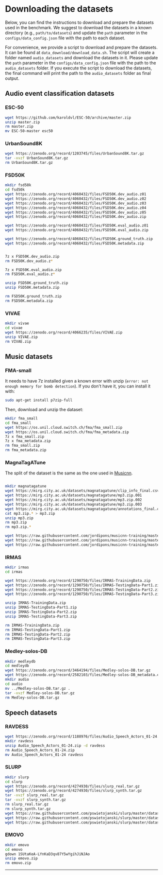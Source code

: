 # Downloading the datasets

Below, you can find the instructions to download and prepare the datasets used in the benchmark. We suggest to download the datasets in a known directory (e.g., `path/to/datasets`) and update the `path` parameter in the `configs/data_config.json` file with the path to each dataset.

For convenience, we provide a script to download and prepare the datasets. It can be found at `data_download/download_data.sh`. The script will create a folder named `audio_datasets` and download the datasets in it. Please update the `path` parameter in the `configs/data_config.json` file with the path to the `audio_datasets` folder. If you execute the script to download the datasets, the final command will print the path to the `audio_datasets` folder as final output.

## Audio event classification datasets

### ESC-50
```bash
wget https://github.com/karoldvl/ESC-50/archive/master.zip
unzip master.zip
rm master.zip
mv ESC-50-master esc50
```

### UrbanSound8K
```bash
wget https://zenodo.org/record/1203745/files/UrbanSound8K.tar.gz
tar -xvzf UrbanSound8K.tar.gz
rm UrbanSound8K.tar.gz
```

### FSD50K

```bash
mkdir fsd50k
cd fsd50k
wget https://zenodo.org/record/4060432/files/FSD50K.dev_audio.z01
wget https://zenodo.org/record/4060432/files/FSD50K.dev_audio.z02
wget https://zenodo.org/record/4060432/files/FSD50K.dev_audio.z03
wget https://zenodo.org/record/4060432/files/FSD50K.dev_audio.z04
wget https://zenodo.org/record/4060432/files/FSD50K.dev_audio.z05
wget https://zenodo.org/record/4060432/files/FSD50K.dev_audio.zip

wget https://zenodo.org/record/4060432/files/FSD50K.eval_audio.z01
wget https://zenodo.org/record/4060432/files/FSD50K.eval_audio.zip

wget https://zenodo.org/record/4060432/files/FSD50K.ground_truth.zip
wget https://zenodo.org/record/4060432/files/FSD50K.metadata.zip


7z x FSD50K.dev_audio.zip
rm FSD50K.dev_audio.z*

7z x FSD50K.eval_audio.zip
rm FSD50K.eval_audio.z*

unzip FSD50K.ground_truth.zip
unzip FSD50K.metadata.zip

rm FSD50K.ground_truth.zip
rm FSD50K.metadata.zip
```

### VIVAE

```bash
mkdir vivae
cd vivae
wget https://zenodo.org/record/4066235/files/VIVAE.zip
unzip VIVAE.zip
rm VIVAE.zip
```

## Music datasets

### FMA-small
It needs to have 7z installed given a known error with unzip (`error: not enough memory for bomb detection`). If you don't have it, you can install it with:
```bash
sudo apt-get install p7zip-full
```

Then, download and unzip the dataset:
```bash
mkdir fma_small
cd fma_small
wget https://os.unil.cloud.switch.ch/fma/fma_small.zip
wget https://os.unil.cloud.switch.ch/fma/fma_metadata.zip
7z x fma_small.zip
7z x fma_metadata.zip
rm fma_small.zip
rm fma_metadata.zip
```

### MagnaTagATune
The split of the dataset is the same as the one used in [Musicnn](https://github.com/jordipons/musicnn-training/tree/master/data/index/mtt).

```bash

mkdir magnatagatune
wget https://mirg.city.ac.uk/datasets/magnatagatune/clip_info_final.csv
wget https://mirg.city.ac.uk/datasets/magnatagatune/mp3.zip.001
wget https://mirg.city.ac.uk/datasets/magnatagatune/mp3.zip.002
wget https://mirg.city.ac.uk/datasets/magnatagatune/mp3.zip.003
wget https://mirg.city.ac.uk/datasets/magnatagatune/annotations_final.csv
cat mp3.zip.* > mp3.zip
unzip mp3.zip
rm mp3.zip
rm mp3.zip.*

wget https://raw.githubusercontent.com/jordipons/musicnn-training/master/data/index/mtt/test_gt_mtt.tsv # download the test split
wget https://raw.githubusercontent.com/jordipons/musicnn-training/master/data/index/mtt/train_gt_mtt.tsv # download the train split
wget https://raw.githubusercontent.com/jordipons/musicnn-training/master/data/index/mtt/val_gt_mtt.tsv # download the validation split

```

### IRMAS
```bash
mkdir irmas
cd irmas

wget https://zenodo.org/record/1290750/files/IRMAS-TrainingData.zip
wget https://zenodo.org/record/1290750/files/IRMAS-TestingData-Part1.zip
wget https://zenodo.org/record/1290750/files/IRMAS-TestingData-Part2.zip
wget https://zenodo.org/record/1290750/files/IRMAS-TestingData-Part3.zip

unzip IRMAS-TrainingData.zip
unzip IRMAS-TestingData-Part1.zip
unzip IRMAS-TestingData-Part2.zip
unzip IRMAS-TestingData-Part3.zip

rm IRMAS-TrainingData.zip
rm IRMAS-TestingData-Part1.zip
rm IRMAS-TestingData-Part2.zip
rm IRMAS-TestingData-Part3.zip
```

### Medley-solos-DB
```bash
mkdir medleydb
cd medleydb
wget https://zenodo.org/record/3464194/files/Medley-solos-DB.tar.gz
wget https://zenodo.org/record/2582103/files/Medley-solos-DB_metadata.csv
mkdir audio
cd audio
mv ../Medley-solos-DB.tar.gz .
tar -xvzf Medley-solos-DB.tar.gz
rm Medley-solos-DB.tar.gz
```

## Speech datasets

### RAVDESS
```bash
wget https://zenodo.org/record/1188976/files/Audio_Speech_Actors_01-24.zip
mkdir ravdess
unzip Audio_Speech_Actors_01-24.zip -d ravdess
rm Audio_Speech_Actors_01-24.zip
mv Audio_Speech_Actors_01-24 ravdess
```

### SLURP

```bash
mkdir slurp
cd slurp
wget https://zenodo.org/record/4274930/files/slurp_real.tar.gz
wget https://zenodo.org/record/4274930/files/slurp_synth.tar.gz
tar -xvzf slurp_real.tar.gz
tar -xvzf slurp_synth.tar.gz
rm slurp_real.tar.gz
rm slurp_synth.tar.gz
wget https://raw.githubusercontent.com/pswietojanski/slurp/master/dataset/slurp/devel.jsonl
wget https://raw.githubusercontent.com/pswietojanski/slurp/master/dataset/slurp/test.jsonl
wget https://raw.githubusercontent.com/pswietojanski/slurp/master/dataset/slurp/train.jsonl
```


### EMOVO

```bash
mkdir emovo
cd emovo
gdown 1SUtaKeA-LYnKaD3qv87Y5wYgihJiNJAo
unzip emovo.zip
rm emovo.zip
```

---
